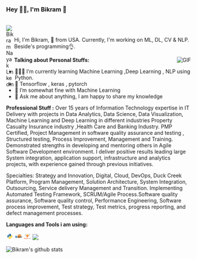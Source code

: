 ### Hey 👋🏽, I'm Bikram 🤞

<br/>

<a href="https://www.linkedin.com/in/bikramnayakus">
  <img align="left" alt="Bikram Nayak LinkedIn" width="22px" src="https://cdn.jsdelivr.net/npm/simple-icons@v3/icons/linkedin.svg" />
</a>


<br />

Hi, I'm Bikram, 🚀 from USA. Currently, I'm  working on  ML, DL, CV & NLP. Beside's programming👌.

   <img align="right" alt="GIF" src="https://media.giphy.com/media/836HiJc7pgzy8iNXCn/giphy.gif" />
   
**Talking about Personal Stuffs:**

- 👨🏽‍💻 I’m currently learning Machine Learning ,Deep Learning , NLP using Python.
- 🤖 Tensorflow , keras , pytorch
- 🤔 I’m somewhat fine with Machine Learning
- 💬 Ask me about anything, I am happy to share my knowledge

**Professional Stuff :**
Over 15 years of Information Technology expertise in IT Delivery with projects in Data Analytics, Data Science, Data Visualization, Machine Learning and Deep Learning in different industries Property Casualty Insurance industry ,Health Care and Banking Industry. PMP Certified, Project Management in software quality assurance and testing , Structured testing, Process Improvement, Management and Training. Demonstrated strengths in developing and mentoring others in Agile Software Development environment.
I deliver positive results leading large System integration, application support, infrastructure and analytics projects, with experience gained through previous initiatives.

Specialties:
Strategy and Innovation, Digital, Cloud, DevOps, Duck Creek Platform, Program Management, Solution Architecture, System Integration, Outsourcing, Service delivery Management and Transition.
Implementing Automated Testing Framework, SCRUM/Agile Process.Software quality assurance, Software quality control, Performance Engineering, Software process improvement, Test strategy, Test metrics, progress reporting, and defect management processes.

**Languages and Tools i am using:**  

<code><img height="20" src="https://raw.githubusercontent.com/github/explore/80688e429a7d4ef2fca1e82350fe8e3517d3494d/topics/python/python.png"></code>
<code><img height="20" src="https://raw.githubusercontent.com/github/explore/80688e429a7d4ef2fca1e82350fe8e3517d3494d/topics/scikit-learn/scikit-learn.png"></code>
<code><img height="20" src="https://raw.githubusercontent.com/github/explore/80688e429a7d4ef2fca1e82350fe8e3517d3494d/topics/tensorflow/tensorflow.png"></code>
<code><img height="20" src="https://upload.wikimedia.org/wikipedia/commons/thumb/3/38/Jupyter_logo.svg/1200px-Jupyter_logo.svg.png"></code>


![Bikram's github stats](https://github-readme-stats.vercel.app/api?username=bikramnayakus&show_icons=true&hide_border=true)
